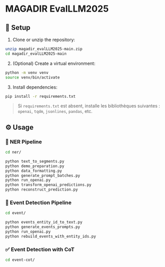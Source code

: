 
# MAGADIR EvalLLM2025

## 🚀 Setup

1. Clone or unzip the repository:

```bash
unzip magadir_evalLLM2025-main.zip
cd magadir_evalLLM2025-main
```

2. (Optional) Create a virtual environment:

```bash
python -m venv venv
source venv/bin/activate
```

3. Install dependencies:

```bash
pip install -r requirements.txt
```

> Si `requirements.txt` est absent, installe les bibliothèques suivantes : `openai`, `tqdm`, `jsonlines`, `pandas`, etc.

## ⚙️ Usage

### 🔹 NER Pipeline

```bash
cd ner/

python text_to_segments.py
python demo_preparation.py
python data_formatting.py
python generate_prompt_batches.py
python run_openai.py
python transform_openai_predictions.py
python reconstruct_prediction.py
```

### 🔸 Event Detection Pipeline

```bash
cd event/

python events_entity_id_to_text.py
python generate_events_prompts.py
python run_openai.py
python rebuild_events_with_entity_ids.py
```

### ✅ Event Detection with CoT

```bash
cd event-cot/

```

